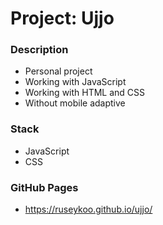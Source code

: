 # Project: Ujjo

### Description

* Personal project
* Working with JavaScript
* Working with HTML and CSS
* Without mobile adaptive

### Stack

* JavaScript
* CSS

### GitHub Pages

* https://ruseykoo.github.io/ujjo/
